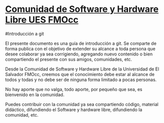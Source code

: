 [Comunidad de Software y Hardware Libre UES FMOcc](https://www.facebook.com/cshluesocc)
=========================================================

#Introducción a git

El presente documento es una guía de introducción a git.
Se comparte de forma publica con el objetivo de extender su alcance a toda persona que desee colaborar ya sea corrigiendo, agregando nuevo contenido o bien compartiendo el presente con sus amigos, comunidades, etc. 

Desde la Comunidad de Software y Hardware Libre de la Universidad de El Salvador FMOcc, creemos que el conocimiento debe estar al alcance de todos y todas y no debe ser de ninguna forma limitado a pocas personas. 

No hay aporte que no valga, todo aporte, por pequeño que sea, es bienvenido en la comunidad.

Puedes contribuir con la comunidad ya sea compartiendo código, material didáctico, difundiendo el Software y hardware libre, difundiendo la comunidad, etc. 

